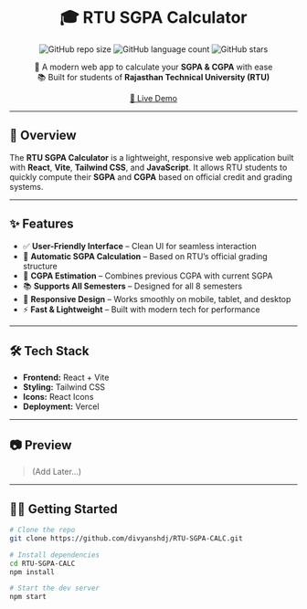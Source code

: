 <div align="center">

# 🎓 RTU SGPA Calculator

![GitHub repo size](https://img.shields.io/github/repo-size/divyanshdj/RTU-SGPA-CALC)
![GitHub language count](https://img.shields.io/github/languages/count/divyanshdj/RTU-SGPA-CALC)
![GitHub stars](https://img.shields.io/github/stars/divyanshdj/RTU-SGPA-CALC?style=social)

🚀 A modern web app to calculate your **SGPA & CGPA** with ease  
📚 Built for students of **Rajasthan Technical University (RTU)**

[🔗 Live Demo](https://rtu-sgpa-calc.vercel.app/)

</div>

---

## 📌 Overview

The **RTU SGPA Calculator** is a lightweight, responsive web application built with **React**, **Vite**, **Tailwind CSS**, and **JavaScript**. It allows RTU students to quickly compute their **SGPA** and **CGPA** based on official credit and grading systems.

---

## ✨ Features

- ✅ **User-Friendly Interface** – Clean UI for seamless interaction
- 🧮 **Automatic SGPA Calculation** – Based on RTU’s official grading structure
- 🎯 **CGPA Estimation** – Combines previous CGPA with current SGPA
- 📚 **Supports All Semesters** – Designed for all 8 semesters
- 📱 **Responsive Design** – Works smoothly on mobile, tablet, and desktop
- ⚡ **Fast & Lightweight** – Built with modern tech for performance

---

## 🛠️ Tech Stack

- **Frontend:** React + Vite  
- **Styling:** Tailwind CSS  
- **Icons:** React Icons  
- **Deployment:** Vercel  

---

## 📷 Preview

> (Add Later...)

---

## 🧑‍💻 Getting Started

```bash
# Clone the repo
git clone https://github.com/divyanshdj/RTU-SGPA-CALC.git

# Install dependencies
cd RTU-SGPA-CALC
npm install

# Start the dev server
npm start
